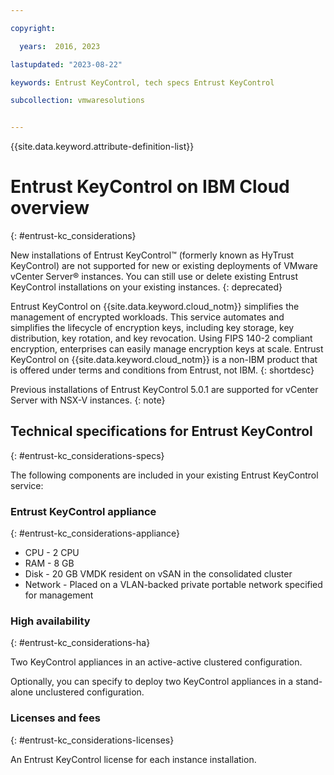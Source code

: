 ```yaml
---

copyright:

  years:  2016, 2023

lastupdated: "2023-08-22"

keywords: Entrust KeyControl, tech specs Entrust KeyControl

subcollection: vmwaresolutions


---
```


{{site.data.keyword.attribute-definition-list}}

# Entrust KeyControl on IBM Cloud overview
{: #entrust-kc_considerations}

New installations of Entrust KeyControl™ (formerly known as HyTrust KeyControl) are not supported for new or existing deployments of VMware vCenter Server® instances. You can still use or delete existing Entrust KeyControl installations on your existing instances.
{: deprecated}

Entrust KeyControl on {{site.data.keyword.cloud_notm}} simplifies the management of encrypted workloads. This service automates and simplifies the lifecycle of encryption keys, including key storage, key distribution, key rotation, and key revocation. Using FIPS 140-2 compliant encryption, enterprises can easily manage encryption keys at scale. Entrust KeyControl on {{site.data.keyword.cloud_notm}} is a non-IBM product that is offered under terms and conditions from Entrust, not IBM.
{: shortdesc}

Previous installations of Entrust KeyControl 5.0.1 are supported for vCenter Server with NSX-V instances.
{: note}

## Technical specifications for Entrust KeyControl
{: #entrust-kc_considerations-specs}

The following components are included in your existing Entrust KeyControl service:

### Entrust KeyControl appliance
{: #entrust-kc_considerations-appliance}

* CPU - 2 CPU
* RAM - 8 GB
* Disk - 20 GB VMDK resident on vSAN in the consolidated cluster
* Network - Placed on a VLAN-backed private portable network specified for management

### High availability
{: #entrust-kc_considerations-ha}

Two KeyControl appliances in an active-active clustered configuration.

Optionally, you can specify to deploy two KeyControl appliances in a stand-alone unclustered configuration.

### Licenses and fees
{: #entrust-kc_considerations-licenses}

An Entrust KeyControl license for each instance installation.

